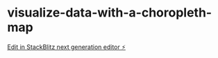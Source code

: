 # visualize-data-with-a-choropleth-map

[Edit in StackBlitz next generation editor ⚡️](https://stackblitz.com/~/github.com/BenOnSocial/visualize-data-with-a-choropleth-map)